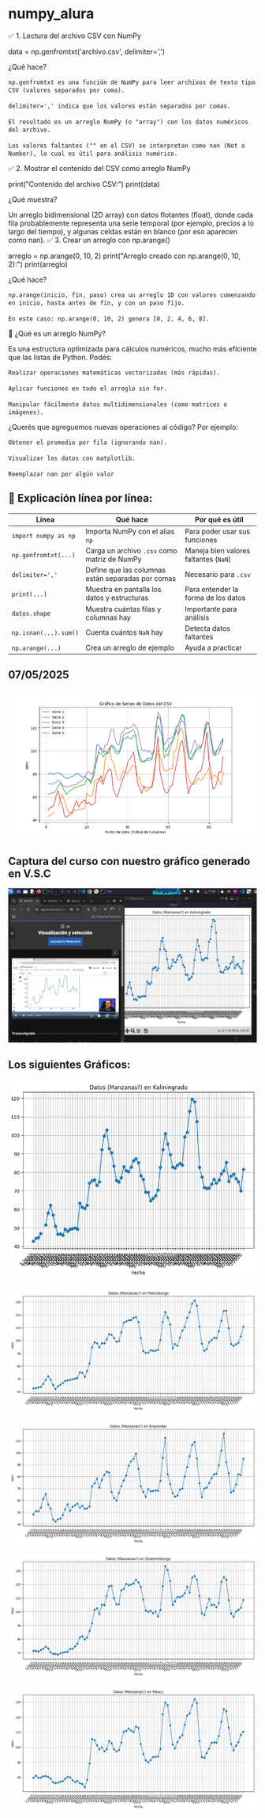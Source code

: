 # numpy_alura
✅ 1. Lectura del archivo CSV con NumPy

data = np.genfromtxt('archivo.csv', delimiter=',')

¿Qué hace?

    np.genfromtxt es una función de NumPy para leer archivos de texto tipo CSV (valores separados por coma).

    delimiter=',' indica que los valores están separados por comas.

    El resultado es un arreglo NumPy (o "array") con los datos numéricos del archivo.

    Los valores faltantes ("" en el CSV) se interpretan como nan (Not a Number), lo cual es útil para análisis numérico.

✅ 2. Mostrar el contenido del CSV como arreglo NumPy

print("Contenido del archivo CSV:")
print(data)

¿Qué muestra?

Un arreglo bidimensional (2D array) con datos flotantes (float), donde cada fila probablemente representa una serie temporal (por ejemplo, precios a lo largo del tiempo), y algunas celdas están en blanco (por eso aparecen como nan).
✅ 3. Crear un arreglo con np.arange()

arreglo = np.arange(0, 10, 2)
print("Arreglo creado con np.arange(0, 10, 2):")
print(arreglo)

¿Qué hace?

    np.arange(inicio, fin, paso) crea un arreglo 1D con valores comenzando en inicio, hasta antes de fin, y con un paso fijo.

    En este caso: np.arange(0, 10, 2) genera [0, 2, 4, 6, 8].

📌 ¿Qué es un arreglo NumPy?

Es una estructura optimizada para cálculos numéricos, mucho más eficiente que las listas de Python. Podés:

    Realizar operaciones matemáticas vectorizadas (más rápidas).

    Aplicar funciones en todo el arreglo sin for.

    Manipular fácilmente datos multidimensionales (como matrices o imágenes).

¿Querés que agreguemos nuevas operaciones al código? Por ejemplo:

    Obtener el promedio por fila (ignorando nan).

    Visualizar los datos con matplotlib.

    Reemplazar nan por algún valor


## 📘 Explicación línea por línea:



| Línea                 | Qué hace                                          | Por qué es útil                       |
| --------------------- | ------------------------------------------------- | ------------------------------------- |
| `import numpy as np`  | Importa NumPy con el alias `np`                   | Para poder usar sus funciones         |
| `np.genfromtxt(...)`  | Carga un archivo `.csv` como matriz de NumPy      | Maneja bien valores faltantes (`NaN`) |
| `delimiter=','`       | Define que las columnas están separadas por comas | Necesario para `.csv`                 |
| `print(...)`          | Muestra en pantalla los datos y estructuras       | Para entender la forma de los datos   |
| `datos.shape`         | Muestra cuántas filas y columnas hay              | Importante para análisis              |
| `np.isnan(...).sum()` | Cuenta cuántos `NaN` hay                          | Detecta datos faltantes               |
| `np.arange(...)`      | Crea un arreglo de ejemplo                        | Ayuda a practicar                     |

## 07/05/2025
![Gráfico de manzanas.csv](assets/app_a.png)

## Captura del curso con nuestro gráfico generado en V.S.C

![Captura Gráfico](assets/app_b-0.png)

## Los siguientes Gráficos:

![Captura Gráfico](assets/app_b-1.png)

![Captura Gráfico](assets/app_b-2.png)

![Captura Gráfico](assets/app_b-3.png)

![Captura Gráfico](assets/app_b-4.png)

![Captura Gráfico](assets/app_b-5.png)

